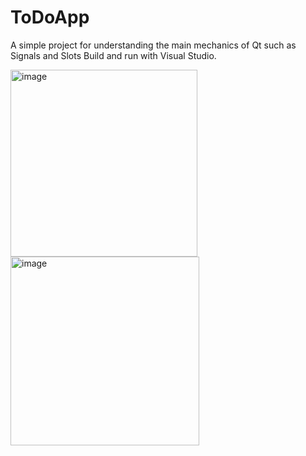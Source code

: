 # ToDoApp
A simple project for understanding the main mechanics of Qt such as Signals and Slots
Build and run with Visual Studio. 

<img width="299" alt="image" src="https://github.com/user-attachments/assets/f8e900e1-f0af-4c74-adda-4df2d8bdeeff">



<img width="302" alt="image" src="https://github.com/user-attachments/assets/4ef29053-e136-4713-a7b2-f4a55a813445">

